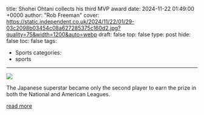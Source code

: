 title: Shohei Ohtani collects his third MVP award
date: 2024-11-22 01:49:00 +0000
author: "Rob Freeman"
cover: https://static.independent.co.uk/2024/11/22/01/29-03c2098b03454c08a627285375c160d2.jpg?quality=75&width=1200&auto=webp
draft: false
top: false
type: post
hide: false
toc: false
tags:
  - Sports
categories:
  - sports
---

![](https://static.independent.co.uk/2024/11/22/01/29-03c2098b03454c08a627285375c160d2.jpg?quality=75&width=1200&auto=webp)

The Japanese superstar became only the second player to earn the prize in both the National and American Leagues.

[read more](https://www.independent.co.uk/sport/shohei-ohtani-japanese-barry-bonds-new-york-yankees-mlb-b2651673.html)
